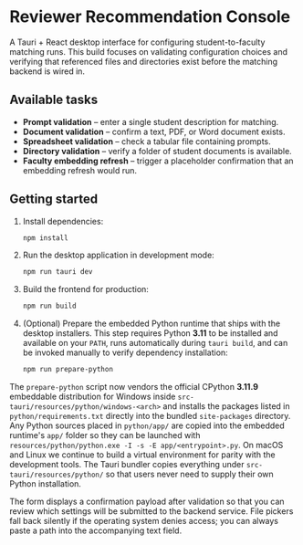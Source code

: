 # Reviewer Recommendation Console

A Tauri + React desktop interface for configuring student-to-faculty matching
runs. This build focuses on validating configuration choices and verifying that
referenced files and directories exist before the matching backend is wired in.

## Available tasks

- **Prompt validation** – enter a single student description for matching.
- **Document validation** – confirm a text, PDF, or Word document exists.
- **Spreadsheet validation** – check a tabular file containing prompts.
- **Directory validation** – verify a folder of student documents is available.
- **Faculty embedding refresh** – trigger a placeholder confirmation that an
  embedding refresh would run.

## Getting started

1. Install dependencies:

   ```bash
   npm install
   ```

2. Run the desktop application in development mode:

   ```bash
   npm run tauri dev
   ```

3. Build the frontend for production:

   ```bash
   npm run build
   ```

4. (Optional) Prepare the embedded Python runtime that ships with the desktop
   installers. This step requires Python **3.11** to be installed and available
   on your `PATH`, runs automatically during `tauri build`, and can be invoked
   manually to verify dependency installation:

   ```bash
   npm run prepare-python
   ```

The `prepare-python` script now vendors the official CPython **3.11.9**
embeddable distribution for Windows inside
`src-tauri/resources/python/windows-<arch>` and installs the packages listed in
`python/requirements.txt` directly into the bundled `site-packages` directory.
Any Python sources placed in `python/app/` are copied into the embedded
runtime's `app/` folder so they can be launched with
`resources/python/python.exe -I -s -E app/<entrypoint>.py`. On macOS and Linux we
continue to build a virtual environment for parity with the development tools.
The Tauri bundler copies everything under `src-tauri/resources/python/` so that
users never need to supply their own Python installation.

The form displays a confirmation payload after validation so that you can review
which settings will be submitted to the backend service. File pickers fall back
silently if the operating system denies access; you can always paste a path into
the accompanying text field.

